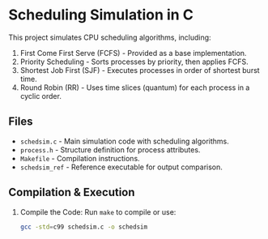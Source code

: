 # Scheduling Simulation in C

This project simulates CPU scheduling algorithms, including:

1. First Come First Serve (FCFS) - Provided as a base implementation.
2. Priority Scheduling  - Sorts processes by priority, then applies FCFS.
3. Shortest Job First (SJF) - Executes processes in order of shortest burst time.
4. Round Robin (RR) - Uses time slices (quantum) for each process in a cyclic order.

## Files

- `schedsim.c` - Main simulation code with scheduling algorithms.
- `process.h` - Structure definition for process attributes.
- `Makefile` - Compilation instructions.
- `schedsim_ref` - Reference executable for output comparison.

## Compilation & Execution

1. Compile the Code: Run `make` to compile or use:
   ```bash
   gcc -std=c99 schedsim.c -o schedsim
